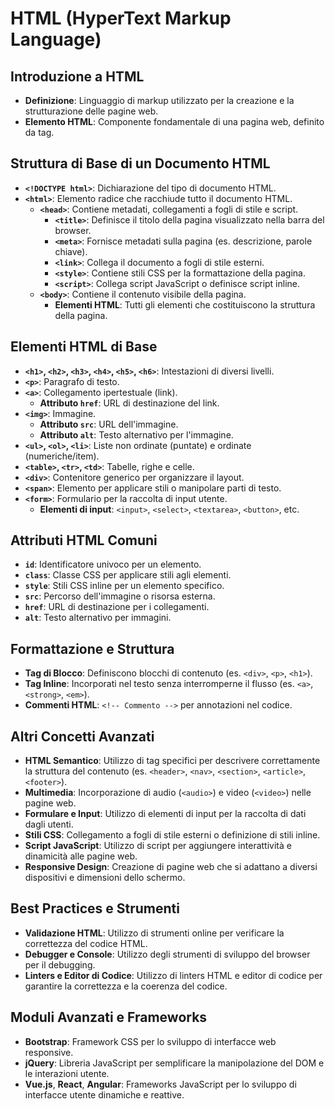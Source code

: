 # HTML (HyperText Markup Language)

## Introduzione a HTML
- **Definizione**: Linguaggio di markup utilizzato per la creazione e la strutturazione delle pagine web.
- **Elemento HTML**: Componente fondamentale di una pagina web, definito da tag.

## Struttura di Base di un Documento HTML
- **`<!DOCTYPE html>`**: Dichiarazione del tipo di documento HTML.
- **`<html>`**: Elemento radice che racchiude tutto il documento HTML.
    - **`<head>`**: Contiene metadati, collegamenti a fogli di stile e script.
        - **`<title>`**: Definisce il titolo della pagina visualizzato nella barra del browser.
        - **`<meta>`**: Fornisce metadati sulla pagina (es. descrizione, parole chiave).
        - **`<link>`**: Collega il documento a fogli di stile esterni.
        - **`<style>`**: Contiene stili CSS per la formattazione della pagina.
        - **`<script>`**: Collega script JavaScript o definisce script inline.
    - **`<body>`**: Contiene il contenuto visibile della pagina.
        - **Elementi HTML**: Tutti gli elementi che costituiscono la struttura della pagina.

## Elementi HTML di Base
- **`<h1>`, `<h2>`, `<h3>`, `<h4>`, `<h5>`, `<h6>`**: Intestazioni di diversi livelli.
- **`<p>`**: Paragrafo di testo.
- **`<a>`**: Collegamento ipertestuale (link).
    - **Attributo `href`**: URL di destinazione del link.
- **`<img>`**: Immagine.
    - **Attributo `src`**: URL dell'immagine.
    - **Attributo `alt`**: Testo alternativo per l'immagine.
- **`<ul>`, `<ol>`, `<li>`**: Liste non ordinate (puntate) e ordinate (numeriche/item).
- **`<table>`, `<tr>`, `<td>`**: Tabelle, righe e celle.
- **`<div>`**: Contenitore generico per organizzare il layout.
- **`<span>`**: Elemento per applicare stili o manipolare parti di testo.
- **`<form>`**: Formulario per la raccolta di input utente.
    - **Elementi di input**: `<input>`, `<select>`, `<textarea>`, `<button>`, etc.

## Attributi HTML Comuni
- **`id`**: Identificatore univoco per un elemento.
- **`class`**: Classe CSS per applicare stili agli elementi.
- **`style`**: Stili CSS inline per un elemento specifico.
- **`src`**: Percorso dell'immagine o risorsa esterna.
- **`href`**: URL di destinazione per i collegamenti.
- **`alt`**: Testo alternativo per immagini.

## Formattazione e Struttura
- **Tag di Blocco**: Definiscono blocchi di contenuto (es. `<div>`, `<p>`, `<h1>`).
- **Tag Inline**: Incorporati nel testo senza interromperne il flusso (es. `<a>`, `<strong>`, `<em>`).
- **Commenti HTML**: `<!-- Commento -->` per annotazioni nel codice.

## Altri Concetti Avanzati
- **HTML Semantico**: Utilizzo di tag specifici per descrivere correttamente la struttura del contenuto (es. `<header>`, `<nav>`, `<section>`, `<article>`, `<footer>`).
- **Multimedia**: Incorporazione di audio (`<audio>`) e video (`<video>`) nelle pagine web.
- **Formulare e Input**: Utilizzo di elementi di input per la raccolta di dati dagli utenti.
- **Stili CSS**: Collegamento a fogli di stile esterni o definizione di stili inline.
- **Script JavaScript**: Utilizzo di script per aggiungere interattività e dinamicità alle pagine web.
- **Responsive Design**: Creazione di pagine web che si adattano a diversi dispositivi e dimensioni dello schermo.

## Best Practices e Strumenti
- **Validazione HTML**: Utilizzo di strumenti online per verificare la correttezza del codice HTML.
- **Debugger e Console**: Utilizzo degli strumenti di sviluppo del browser per il debugging.
- **Linters e Editor di Codice**: Utilizzo di linters HTML e editor di codice per garantire la correttezza e la coerenza del codice.

## Moduli Avanzati e Frameworks
- **Bootstrap**: Framework CSS per lo sviluppo di interfacce web responsive.
- **jQuery**: Libreria JavaScript per semplificare la manipolazione del DOM e le interazioni utente.
- **Vue.js**, **React**, **Angular**: Frameworks JavaScript per lo sviluppo di interfacce utente dinamiche e reattive.